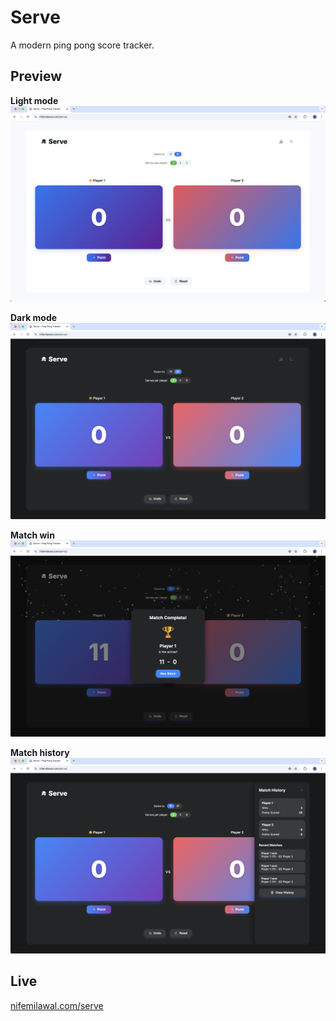 # Serve

A modern ping pong score tracker.

## Preview

**Light mode**  
![Light mode](screenshots/light_mode.png)

**Dark mode**  
![Dark mode](screenshots/dark_mode.png)

**Match win**  
![Match win](screenshots/match_win.png)

**Match history**  
![Match history](screenshots/match_history.png)

## Live

[nifemilawal.com/serve](https://nifemilawal.com/serve)